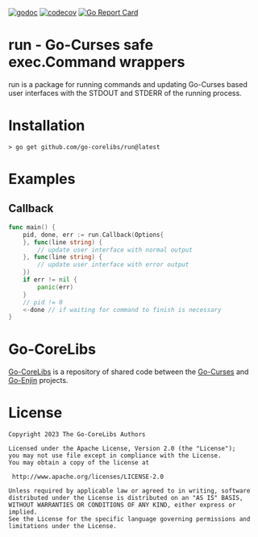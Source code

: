 [![godoc](https://img.shields.io/badge/godoc-reference-blue.svg)](https://pkg.go.dev/github.com/go-corelibs/run)
[![codecov](https://codecov.io/gh/go-corelibs/run/graph/badge.svg?token=YgsohUQsa2)](https://codecov.io/gh/go-corelibs/run)
[![Go Report Card](https://goreportcard.com/badge/github.com/go-corelibs/run)](https://goreportcard.com/report/github.com/go-corelibs/run)

# run - Go-Curses safe exec.Command wrappers

run is a package for running commands and updating Go-Curses based
user interfaces with the STDOUT and STDERR of the running process.

# Installation

``` shell
> go get github.com/go-corelibs/run@latest
```

# Examples

## Callback

``` go
func main() {
    pid, done, err := run.Callback(Options{
    }, func(line string) {
        // update user interface with normal output
    }, func(line string) {
        // update user interface with error output
    })
    if err != nil {
        panic(err)
    }
    // pid != 0
    <-done // if waiting for command to finish is necessary
}
```

# Go-CoreLibs

[Go-CoreLibs] is a repository of shared code between the [Go-Curses] and
[Go-Enjin] projects.

# License

```
Copyright 2023 The Go-CoreLibs Authors

Licensed under the Apache License, Version 2.0 (the "License");
you may not use file except in compliance with the License.
You may obtain a copy of the license at

 http://www.apache.org/licenses/LICENSE-2.0

Unless required by applicable law or agreed to in writing, software
distributed under the License is distributed on an "AS IS" BASIS,
WITHOUT WARRANTIES OR CONDITIONS OF ANY KIND, either express or implied.
See the License for the specific language governing permissions and
limitations under the License.
```

[Go-CoreLibs]: https://github.com/go-corelibs
[Go-Curses]: https://github.com/go-curses
[Go-Enjin]: https://github.com/go-enjin
